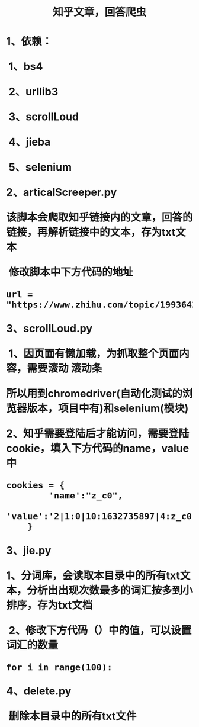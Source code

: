<h1 align="center">知乎文章，回答爬虫<h1>

**1、依赖：** 

​		1、bs4 

​		2、urllib3

​		3、scrollLoud

​		4、jieba

​		5、selenium

**2、articalScreeper.py**

​		该脚本会爬取知乎链接内的文章，回答的链接，再解析链接中的文本，存为txt文本

​		修改脚本中下方代码的地址

```
url = "https://www.zhihu.com/topic/19936422/hot"
```

**3、scrollLoud.py**

​		1、因页面有懒加载，为抓取整个页面内容，需要滚动 滚动条

​				所以用到chromedriver(自动化测试的浏览器版本，项目中有)和selenium(模块)

​		2、知乎需要登陆后才能访问，需要登陆cookie，填入下方代码的name，value中

```
cookies = {
        'name':"z_c0",
        'value':'2|1:0|10:1632735897|4:z_c0|92:Mi4xT1VVb0NnQUFBQUFBMEZ6YVdzRzlFeVlBQUFCZ0FsVk5tZUEtWWdDNXhkS1JmXzdGU2ZMcmd6bzZpYi14TldYOVdB|dbd35f4c8c2d1019038bff6083731d8e210ed230ae63a3aaef82befad9e4aaa2',
    }
```

**3、jie.py**

​		1、分词库，会读取本目录中的所有txt文本，分析出出现次数最多的词汇按多到小排序，存为txt文档

​		2、修改下方代码（）中的值，可以设置词汇的数量

```
for i in range(100):
```

**4、delete.py**

​		删除本目录中的所有txt文件